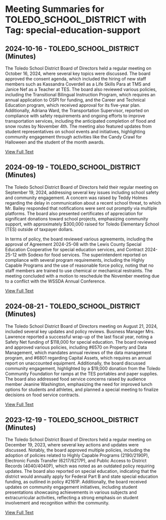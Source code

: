 # Meeting Summaries for TOLEDO_SCHOOL_DISTRICT with Tag: special-education-support

## 2024-10-16 - TOLEDO_SCHOOL_DISTRICT (Minutes)

The Toledo School District Board of Directors held a regular meeting on October 16, 2024, where several key topics were discussed. The board approved the consent agenda, which included the hiring of new staff members such as Kassandra Coverdell as a Life Skills Para at TMS and Janice Nef as a Teacher at TES. The board also reviewed various policies, including the Transitional Bilingual Instruction Program, which requires an annual application to OSPI for funding, and the Career and Technical Education program, which received approval for its five-year plan. Additionally, Adriana Ward, the Transportation Supervisor, reported on compliance with safety requirements and ongoing efforts to improve transportation services, including the anticipated completion of flood and snow routes by November 4th. The meeting also featured updates from student representatives on school events and initiatives, highlighting community engagement through activities like the Candy Crawl for Halloween and the student of the month awards.

[View Full Text](https://raw.githubusercontent.com/VoronoiPerspectives/WashingtonStateSchoolBoardExplorer/refs/heads/main/data/countries/usa/states/wa/counties/lewis/school_boards/toledo_school_district/2024/processed/2024-10-16-regularmeetingfinal-minutes.txt)

## 2024-09-19 - TOLEDO_SCHOOL_DISTRICT (Minutes)

The Toledo School District Board of Directors held their regular meeting on September 19, 2024, addressing several key issues including school safety and community engagement. A concern was raised by Teddy Holmes regarding the delay in communication about a recent school threat, to which Mr. Bailey responded that notifications were sent out promptly via multiple platforms. The board also presented certificates of appreciation for significant donations toward school projects, emphasizing community support, with approximately $300,000 raised for Toledo Elementary School (TES) outside of taxpayer dollars. 

In terms of policy, the board reviewed various agreements, including the approval of Agreement 2024-25-08 with the Lewis County Special Education Cooperative for special education services, and Contract 2024-25-12 with Sodexo for food services. The superintendent reported on compliance with several program requirements, including the Highly Capable Programs and the use of reasonable force policy, noting that no staff members are trained to use chemical or mechanical restraints. The meeting concluded with a motion to reschedule the November meeting due to a conflict with the WSSDA Annual Conference.

[View Full Text](https://raw.githubusercontent.com/VoronoiPerspectives/WashingtonStateSchoolBoardExplorer/refs/heads/main/data/countries/usa/states/wa/counties/lewis/school_boards/toledo_school_district/2024/processed/2024-09-19-regularmeetingfinal-minutes.txt)

## 2024-08-21 - TOLEDO_SCHOOL_DISTRICT (Minutes)

The Toledo School District Board of Directors meeting on August 21, 2024, included several key updates and policy reviews. Business Manager Mrs. Lawrence reported a successful wrap-up of the last fiscal year, noting a Safety Net funding of $118,000 for special education. The board reviewed and approved various policies, including #6570 on Property and Data Management, which mandates annual reviews of the data management program, and #6801 regarding Capital Assets, which requires an annual report on unaccounted equipment. Additionally, the board discussed community engagement, highlighted by a $19,000 donation from the Toledo Community Foundation for ramps at the TES portables and paper supplies. The board also addressed food service concerns raised by audience member Jeanine Washington, emphasizing the need for improved lunch options for students and athletes, and planned a special meeting to finalize decisions on food service contracts.

[View Full Text](https://raw.githubusercontent.com/VoronoiPerspectives/WashingtonStateSchoolBoardExplorer/refs/heads/main/data/countries/usa/states/wa/counties/lewis/school_boards/toledo_school_district/2024/processed/2024-08-21-regularmeetingfinal-minutes.txt)

## 2023-12-19 - TOLEDO_SCHOOL_DISTRICT (Minutes)

The Toledo School District Board of Directors held a regular meeting on December 19, 2023, where several key actions and updates were discussed. Notably, the board approved multiple policies, including the adoption of policies related to Highly Capable Programs (2190/2190P), Electronic Funds Transfer (6217/6217P), and Public Access to District Records (4040/4040P), which was noted as an outdated policy requiring updates. The board also reported on special education, indicating that the district would annually apply for Federal Part B and state special education funding, as outlined in policy #2161P. Additionally, the board received updates on community engagement initiatives, including student presentations showcasing achievements in various subjects and extracurricular activities, reflecting a strong emphasis on student involvement and recognition within the community.

[View Full Text](https://raw.githubusercontent.com/VoronoiPerspectives/WashingtonStateSchoolBoardExplorer/refs/heads/main/data/countries/usa/states/wa/counties/lewis/school_boards/toledo_school_district/2023/processed/2023-12-19-regularmeetingfinal-minutes.txt)

